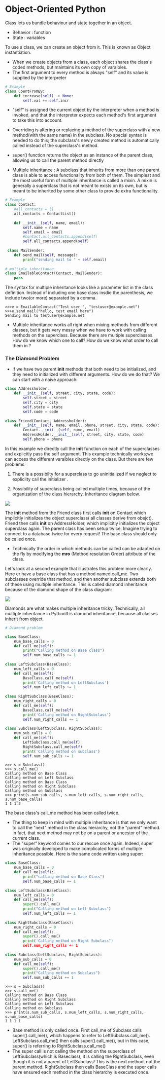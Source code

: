 

# Object-Oriented Python

Class lets us bundle behaviour and state together in an object.
- Behavior : function
- State    : variables

To use a class, we can create an object from it. This is known as Object instantiation.

- When we create objects from a class, each object shares the class's coded methods, but maintains its own copy of varaibles.
- The first argument to every method is always "self" and its value is supplied by the interpreter


```python
# Example
class CountFromBy:
    def increase(self) -> None:
        self.val += self.incr
```

- "self" is assigned the current object by the interpreter when a method is invoked, and that the interpreter expects each method's first argument to take this into account.

- Overriding is altering or replacing a method of the superclass with a new method(with the same name) in the subclass. No special syntax is needed to do this; the subclass's newly created method is automatically called instead of the superclass's method.

- super() function returns the object as an instance of the parent class, allowing us to call the parent method directly

- Multiple inheritance : A subclass that inherits from more than one parent class is able to access functionality from both of them. The simplest and the most useful form of multiple inheritance is called a mixin. A mixin is generally a superclass that is not meant to exists on its own, but is meant to be inherited by some other class to provide extra functionality.


```python
# Example
class Contact:
	#all_contacts = []
	all_contacts = ContactList()
	
	def __init__(self, name, email):
		self.name = name
		self.email = email
		#Contact.all_contacts.append(self)
		self.all_contacts.append(self)
        
 class MailSender:
	def send_mail(self, message):
		print("sending mail to " + self.email)
        
# multiple inheritance
class EmailableContact(Contact, MailSender):
	pass
```

The syntax for multiple inheritance looks like a parameter list in the class definition. Instead of including one base class insdie the parenthesis, we include two(or more) separated by a comma.

```
>>>e = EmailableContact("Test user ", "testuser@example.net")
>>>e.send_mail("hello, test email here")
Sending mail to testuser@example.net
```
- Multiple inheritance works all right when mixing methods from different classes, but it gets very messy when we have to work with calling methods on the superclass. Because there are multiple superclasses. How do we know which one to call? How do we know what order to call them in ?

### The Diamond Problem

- If we have two parent __init__ methods that both need to be initialized, and they need to initialized with different arguments. How do we do that? We can start with a naive approach:

```python
class Addressholder:
	def __init__(self, street, city, state, code):
		self.street = street
		self.city = city
		self.state = state
		self.code = code
	
class Friend(Contact, Addressholder):
	def __init__(self, name, email, phone, street, city, state, code):
		Contact.__init__(self, name, email)
		AddressHolder.__init__(self, street, city, state, code)
		self.phone = phone
```
In this example we directly call the __init__ function on each of the superclasses and explicitly pass the self argument. This example technically works;we can access the different varaibles directly on the class. But there are few problems.

1) There is a possibilty for a superclass to go uninitialized if we neglect to explicilty call the initializer .

2) Possibility of superclass being called multiple times, because of the organization of the class hierarchy. Inheritance diagram below.

<img src="mul_inher.JPG">

The __init__ method from the Friend class first calls __init__ on Contact which implicitly initializes the object superclass( all classes derive from obejct). Friend then calls __init__ on AddressHolder, which implicitly initializes the object superclass again. The parent class has been setup twice. Imagine trying to connect to a database twice for every request! The base class should only be called once.

- Technically the order in which methods can be called can be adapted on the fly by modifying the __mro__ (Method resolution Order) attribute of the class.

Let's look at a second example that illustrates this problem more clearly. Here er have a base class that has a method named call_me. Two subclasses override that method, and then another subclass extends both of these using multiple inheritance. This is called diamond inheritance because of the diamond shape of the class diagram:

<img src="diamond_problem.JPG">

Diamonds are what makes multiple inheritance tricky. Technically, all multiple inheritance in Python3 is diamond inheritance, because all classes inherit from object.

```python
# Diamond problem

class BaseClass:
	num_base_calls = 0
	def call_me(self):
		print("Calling method on Base class")
		self.num_base_calls += 1
		
class LeftSubclass(BaseClass):
	num_left_calls = 0
	def call_me(self):
		BaseClass.call_me(self)
		print('Calling method on LeftSubclass')
		self.num_left_calls += 1
		
class RightSubclass(BaseClass):
	num_right_calls = 0
	def call_me(self):
		BaseClass.call_me(self)
		print('Calling method on RightSubclass')
		self.num_right_calls += 1
		
class Subclass(LeftSubclass, RightSubclass):
	num_sub_calls = 0
	def call_me(self):
		LeftSubclass.call_me(self)
		RightSubclass.call_me(self)
		print('Calling method on subclass')
		self.num_sub_calls += 1
```

```
>>> s = Subclass()
>>> s.call_me()
Calling method on Base Class
Calling method on Left Subclass
Calling method on Base Class
Calling method on Right Subclass
Calling method on Subclass
>>> print(s.num_sub_calls, s.num_left_calls, s.num_right_calls,
s.num_base_calls)
1 1 1 2
```
The base class's call_me method has been called twice.

- The thing to keep in mind with multiple inheritance is that we only want to call the "next" method in the class hierarchy, not the "parent" method. In fact, that next method may not be on a parent or ancestor of the current class.
- The "super" keyword comes to our rescue once again. Indeed, super was originally developed to make complicated forms of multiple inheritance possible. Here is the same code written using super:

```python
class BaseClass:
	num_base_calls = 0
	def call_me(self):
		print("calling method on Base Class")
		self.num_base_calls += 1
		
class LeftSubclass(BaseClass):
	num_left_calls = 0
	def call_me(self):
		super().call_me()
		print("Calling method on Left Subclass")
		self.num_left_calls += 1
		
class RightSubclass(BaseClass):
	num_right_calls = 0
	def call_me(self):
		super().call_me()
		print('Calling method on Right Subclass")
		self.num_right_calls += 1
		
class Subclass(LeftSubclass, RightSubclass):
	num_sub_calls = 0
	def call_me(self):
		super().call_me()
		print("Calling method on Subclass")
		self.num_sub_calls += 1
```

```
>>> s = Subclass()
>>> s.call_me()
Calling method on Base Class
Calling method on Right Subclass
Calling method on Left Subclass
Calling method on Subclass
>>> print(s.num_sub_calls, s.num_left_calls, s.num_right_calls,
s.num_base_calls)
1 1 1 1
```

- Base method is only called once. First call_me of Subclass calls super().call_me(), which happens to refer to LeftSubclass.call_me(). LeftSubclass.call_me() then calls super().call_me(), but in this case, super() is referring to RightSubclass.call_me()
- The super call is not calling the method on the superclass of LeftSubclass(which is Baseclass), it is calling the RightSubclass, even though it is not a parent of LeftSubclass! This is the next method, not the parent method. RightSubclass then calls BaseClass and the super calls have ensured each method in the class hierarchy is executed once.



   
